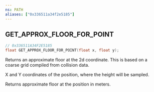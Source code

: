 ```yaml
---
ns: PATH
aliases: ["0x336511a34f2e5185"]
---
```

## GET_APPROX_FLOOR_FOR_POINT

```c
// 0x336511A34F2E5185
float GET_APPROX_FLOOR_FOR_POINT(float x, float y);
```

Returns an approximate floor at the 2d coordinate. This is based on a coarse grid compiled from collision data.

X and Y coordinates of the position, where the height will be sampled.

Returns approximate floor at the position in meters.

